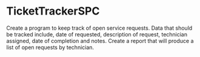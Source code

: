 # TicketTrackerSPC
Create a program to keep track of open service requests. Data that should be tracked include, date of requested, description of request, technician assigned, date of completion and notes.   Create a report that will produce a list of open requests by technician.
